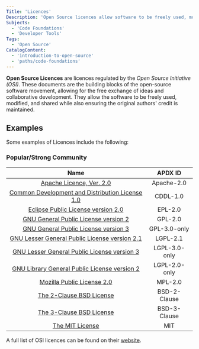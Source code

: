 ```yaml
---
Title: 'Licences'
Description: 'Open Source licences allow software to be freely used, modified, and shared'
Subjects:
  - 'Code Foundations'
  - 'Developer Tools'
Tags:
  - 'Open Source'
CatalogContent:
  - 'introduction-to-open-source'
  - 'paths/code-foundations'
---
```


**Open Source Licences** are licences regulated by the *Open Source Initiative (OSI)*. These documents are the building blocks of the open-source software movement, allowing for the free exchange of ideas and collaborative development. They allow the software to be freely used, modified, and shared while also ensuring the original authors' credit is maintained.

## Examples

Some examples of Licences include the following:

### Popular/Strong Community

|                                            Name                                               |           APDX ID            |
| :-------------------------------------------------------------------------------------------: | :--------------------------: |
| [Apache Licence, Ver. 2.0](https://opensource.org/license/apache-2-0/)                        |         Apache-2.0           |
| [Common Development and Distribution License 1.0](https://opensource.org/license/cddl-1-0/)   |         CDDL-1.0             |
| [Eclipse Public License version 2.0](https://opensource.org/license/epl-2-0/)                 |         EPL-2.0              |
| [GNU General Public License version 2](https://opensource.org/license/gpl-2-0/)               |         GPL-2.0              |
| [GNU General Public License version 3](https://opensource.org/license/gpl-3-0/)               |         GPL-3.0-only         |
| [GNU Lesser General Public License version 2.1](https://opensource.org/license/lgpl-2-1/)     |         LGPL-2.1             |
| [GNU Lesser General Public License version 3](https://opensource.org/license/lgpl-3-0/)       |         LGPL-3.0-only        |
| [GNU Library General Public License version 2](https://opensource.org/license/lgpl-2-0/)      |         LGPL-2.0-only        |
| [Mozilla Public License 2.0](https://opensource.org/license/mpl-2-0/)                         |         MPL-2.0              |
| [The 2-Clause BSD License](https://opensource.org/license/bsd-2-clause/)                      |         BSD-2-Clause         |
| [The 3-Clause BSD License](https://opensource.org/license/bsd-3-clause/)                      |         BSD-3-Clause         |
| [The MIT License](https://opensource.org/license/mit/)                                        |         MIT                  |



A full list of OSI licences can be found on their [website](https://opensource.org/licenses/).


